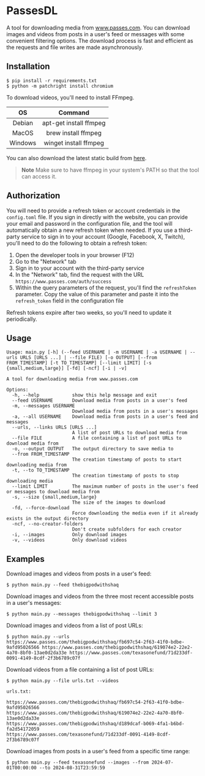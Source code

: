 # PassesDL
A tool for downloading media from www.passes.com. You can download images and videos from posts in a user's feed or messages with some convenient filtering options. The download process is fast and efficient as the requests and file writes are made asynchronously.

## Installation
    $ pip install -r requirements.txt
    $ python -m patchright install chromium

To download videos, you'll need to install FFmpeg.

|   OS    |        Command         |
| :-----: | :--------------------: |
| Debian  | apt-get install ffmpeg |
|  MacOS  |  brew install ffmpeg   |
| Windows | winget install ffmpeg  |

You can also download the latest static build from [here](https://ffmpeg.org/download.html).

> **Note**
> Make sure to have ffmpeg in your system's PATH so that the tool can access it.

## Authorization
You will need to provide a refresh token or account credentials in the `config.toml` file. If you sign in directly with the website, you can provide your email and password in the configuration file, and the tool will automatically obtain a new refresh token when needed. If you use a third-party service to sign in to your account (Google, Facebook, X, Twitch), you'll need to do the following to obtain a refresh token:

1. Open the developer tools in your browser (F12)
2. Go to the "Network" tab
3. Sign in to your account with the third-party service
4. In the "Network" tab, find the request with the URL `https://www.passes.com/auth/success`
5. Within the query parameters of the request, you'll find the `refreshToken` parameter. Copy the value of this parameter and paste it into the `refresh_token` field in the configuration file

Refresh tokens expire after two weeks, so you'll need to update it periodically.

## Usage
```
Usage: main.py [-h] (--feed USERNAME | -m USERNAME | -a USERNAME | --urls URLS [URLS ...] | --file FILE) [-o OUTPUT] [--from FROM_TIMESTAMP] [-t TO_TIMESTAMP] [--limit LIMIT] [-s {small,medium,large}] [-fd] [-ncf] [-i | -v]

A tool for downloading media from www.passes.com

Options:
  -h, --help            show this help message and exit
  --feed USERNAME       Download media from posts in a user's feed
  -m, --messages USERNAME
                        Download media from posts in a user's messages
  -a, --all USERNAME    Download media from posts in a user's feed and messages
  --urls, --links URLS [URLS ...]
                        A list of post URLs to download media from
  --file FILE           A file containing a list of post URLs to download media from
  -o, --output OUTPUT   The output directory to save media to
  --from FROM_TIMESTAMP
                        The creation timestamp of posts to start downloading media from
  -t, --to TO_TIMESTAMP
                        The creation timestamp of posts to stop downloading media
  --limit LIMIT         The maximum number of posts in the user's feed or messages to download media from
  -s, --size {small,medium,large}
                        The size of the images to download
  -fd, --force-download
                        Force downloading the media even if it already exists in the output directory
  -ncf, --no-creator-folders
                        Don't create subfolders for each creator
  -i, --images          Only download images
  -v, --videos          Only download videos
  ```

## Examples
Download images and videos from posts in a user's feed:

    $ python main.py --feed thebigpodwithshaq

Download images and videos from the three most recent accessible posts in a user's messages:

    $ python main.py --messages thebigpodwithshaq --limit 3

Download images and videos from a list of post URLs:

    $ python main.py --urls https://www.passes.com/thebigpodwithshaq/fb697c54-2f63-41f0-bdbe-9afd95026566 https://www.passes.com/thebigpodwithshaq/619074e2-22e2-4a70-8bf0-13ae0d2da33e https://www.passes.com/texasonefund/71d233df-0091-4149-8cdf-2f3b6789c07f

Download videos from a file containing a list of post URLs:

    $ python main.py --file urls.txt --videos

```
urls.txt:

https://www.passes.com/thebigpodwithshaq/fb697c54-2f63-41f0-bdbe-9afd95026566
https://www.passes.com/thebigpodwithshaq/619074e2-22e2-4a70-8bf0-13ae0d2da33e
https://www.passes.com/thebigpodwithshaq/d189dcaf-b069-4fa1-b6bd-fa2d54172059
https://www.passes.com/texasonefund/71d233df-0091-4149-8cdf-2f3b6789c07f
```

Download images from posts in a user's feed from a specific time range:
    
    $ python main.py --feed texasonefund --images --from 2024-07-01T00:00:00 --to 2024-08-31T23:59:59